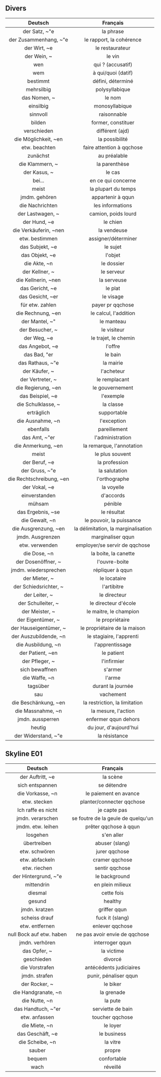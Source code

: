 ## Divers
| Deutsch | Français |
| :----:  | :----:   |
| der Satz, ~"e     | la phrase |
| der Zusammenhang, ~"e | le rapport, la cohérence |
| der Wirt, ~e | le restaurateur |
| der Wein, ~  | le vin |
| wen | qui ? (accusatif) |
| wem | à qui/quoi (datif) |
| bestimmt | défini, déterminé | 
| mehrsilbig | polysyllabique |
| das Nomen, ~ | le nom | 
| einsilbig | monosyllabique |
| sinnvoll | raisonnable |
| bilden | former, constituer |
| verschieden | différent (ajd) | 
| die Möglichkeit, ~en | la possibilité |
| etw. beachten | faire attention à qqchose | 
| zunächst | au préalable | 
| die Klammern, ~ | la parenthèse | 
| der Kasus, ~ | le cas |
| bei... | en ce qui concerne | 
| meist   | la plupart du temps | 
| jmdm. gehören | appartenir à qqun | 
| die Nachrichten | les informations | 
| der Lastwagen, ~ | camion, poids lourd | 
| der Hund, ~e    | le chien | 
| die Verkäuferin, ~nen | la vendeuse | 
| etw. bestimmen | assigner/déterminer | 
| das Subjekt, ~e|  le sujet | 
| das Objekt, ~e | l'objet | 
| die Akte, ~n | le dossier | 
| der Kellner, ~ | le serveur | 
| die Kellnerin, ~nen | la serveuse | 
| das Gericht, ~e | le plat | 
| das Gesicht, ~er | le visage | 
| für etw. zahlen | payer pr qqchose | 
| die Rechnung, ~en | le calcul, l'addition | 
| der Mantel, ~" | le manteau | 
| der Besucher, ~ | le visiteur | 
| der Weg, ~e | le trajet, le chemin | 
| das Angebot, ~e | l'offre | 
| das Bad, "er | le bain | 
| das Rathaus, ~"e | la mairie | 
| der Käufer, ~ | l'acheteur | 
| der Vertreter, ~ | le remplacant | 
| die Regierung, ~en | le gouvernement | 
| das Beispiel, ~e | l'exemple | 
| die Schulklasse, ~ | la classe |
| erträglich | supportable | 
| die Ausnahme, ~n | l'exception | 
| ebenfalls | pareillement |
| das Amt, ~"er | l'administration | 
| die Anmerkung, ~en | la remarque, l'annotation | 
| meist | le plus souvent | 
| der Beruf, ~e | la profession | 
| der Gruss, ~"e | la salutation | 
| die Rechtschreibung, ~en | l'orthographe | 
| der Vokal, ~e | la voyelle | 
| einverstanden | d'accords | 
| mühsam | pénible | 
| das Ergebnis, ~se |  le résultat | 
| die Gewalt, ~n  | le pouvoir, la puissance | 
| die Ausgrenzung, ~en | la délimitation, la marginalisation | 
| jmdn. Ausgrenzen | marginaliser qqun |
| etw. verwenden | employer/se servir de qqchose | 
| die Dose, ~n | la boite, la canette | 
| der Dosenöffner, ~ | l'ouvre-boite | 
| jmdm. wiedersprechen | répliquer à qqun |
| der Mieter, ~ | le locataire | 
| der Schiedsrichter, ~ | l'artibitre | 
| der Leiter, ~ | le directeur | 
| der Schulleiter, ~ | le directeur d'école |
| der Meister, ~ | le maitre, le champion | 
| der Eigentümer, ~ | le propriétaire | 
| der Hauseigentümer, ~ | le propriétaire de la maison | 
| der Auszubildende, ~n | le stagiaire, l'apprenti | 
| die Ausbildung, ~n | l'apprentissage | 
| der Patient, ~en | le patient | 
| der Pfleger, ~ | l'infirmier | <!-- ADD TO NOTEBOOK  -->
| sich bewaffnen | s'armer |
| die Waffe, ~n  | l'arme | 
| tagsüber | durant la journée | 
| sau   | vachement | 
| die Beschänkung, ~en | la restriction, la limitation  | 
| die Massnahme, ~n | la mesure, l'action | 
| jmdn. aussperren | enfermer qqun dehors | 
| heutig  | du jour, d'aujourd'hui | 
| der Widerstand, ~"e | la résistance | 









## Skyline E01
| Deutsch | Français |
| :----:  | :----:   |
| der Auftritt, ~e | la scène |
| sich entspannen | se détendre |
| die Vorkasse, ~n | le paiement en avance |
| etw. stecken | planter/connecter qqchose | 
| Ich raffe es nicht  | je capte pas |
| jmdn. verarschen | se foutre de la geule de quelqu'un |
| jmdm. etw. leihen | prêter qqchose à qqun | 
| losgehen | s'en aller |
| übertreiben | abuser (slang) |
| etw. schwören | jurer qqchose | 
| etw. abfackeln | cramer qqchose | 
| etw. riechen | sentir qqchose |
| der Hintergrund, ~"e | le background |
| mittendrin | en plein milieux |
| diesmal | cette fois |
| gesund | healthy | 
| jmdn. kratzen | griffer qqun | 
| scheiss drauf | fuck it (slang) | 
| etw. entfernen | enlever qqchose | 
| null Bock auf etw. haben | ne pas avoir envie de qqchose |
| jmdn. verhören | interroger qqun | 
| das Opfer, ~ | la victime |
| geschieden | divorcé |
| die Vorstrafen | antécédents judiciaires|
| jmdn. strafen | punir, pénaliser qqun | 
| der Rocker, ~ | le biker |
| die Handgranate, ~n | la grenade |
| die Nutte, ~n | la pute | 
| das Handtuch, ~"er | serviette de bain |
| etw. anfassen | toucher qqchose | 
| die Miete, ~n | le loyer | 
| das Geschäft, ~e | le business |
| die Scheibe, ~n | la vitre | 
| sauber | propre | 
| bequem | confortable | 
| wach | réveillé | 










